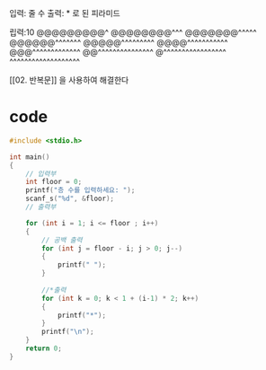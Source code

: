 입력: 줄 수
출력: * 로 된 피라미드

립력:10
@@@@@@@@@^
@@@@@@@@^^^
@@@@@@@^^^^^
@@@@@@^^^^^^^
@@@@@^^^^^^^^^
@@@@^^^^^^^^^^^
@@@^^^^^^^^^^^^^
@@^^^^^^^^^^^^^^^
@^^^^^^^^^^^^^^^^^
^^^^^^^^^^^^^^^^^^^

[[02. 반복문]] 을 사용하여 해결한다

# code
```c
#include <stdio.h>

int main()
{
    // 입력부
    int floor = 0;
    printf("층 수를 입력하세요: ");
    scanf_s("%d", &floor);
    // 출력부

    for (int i = 1; i <= floor ; i++)
    {
        // 공백 출력
        for (int j = floor - i; j > 0; j--)
        {
            printf(" ");
        }
  
        //*출력
        for (int k = 0; k < 1 + (i-1) * 2; k++)
        {
            printf("*");
        }
        printf("\n");
    }
    return 0;
}
```
